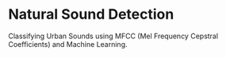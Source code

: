 # Natural Sound Detection
Classifying Urban Sounds using MFCC (Mel Frequency Cepstral Coefficients) and Machine Learning.
